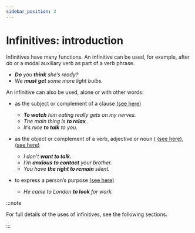 ```yaml
---
sidebar_position: 2
---
```


# Infinitives: introduction

Infinitives have many functions. An infinitive can be used, for example, after *do* or a modal auxiliary verb as part of a verb phrase.

- ***Do** you **think** she’s ready?*
- *We **must get** some more light bulbs.*

An infinitive can also be used, alone or with other words:

- as the subject or complement of a clause [(see here)](./infinitive-as-subject-or-complement)

  - ***To watch** him eating really gets on my nerves.*
  - *The main thing is **to relax**.*
  - *It’s nice **to talk** to you.*
- as the object or complement of a verb, adjective or noun ( [(see here)](./../infinitives-ing-forms-and-past-participles-after-nouns-verbs-etc/infinitives-after-adjectives-pleased-to-see-you), [(see here)](./../infinitives-ing-forms-and-past-participles-after-nouns-verbs-etc/infinitives-after-verbs-it-s-beginning-to-rain)

  - *I don’t **want to talk**.*
  - *I’m **anxious to contact** your brother.*
  - *You have **the right to remain** silent.*
- to express a person’s purpose [(see here)](./../infinitives-ing-forms-and-past-participles-other-uses/infinitive-of-purpose-i-sat-down-to-rest)

  - *He came to London **to look** for work.*

:::note

For full details of the uses of infinitives, see the following sections.

:::
